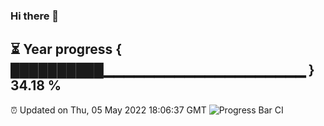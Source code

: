 ### Hi there 👋
⏳ Year progress { ██████████▁▁▁▁▁▁▁▁▁▁▁▁▁▁▁▁▁▁▁▁ } 34.18 %
---
⏰ Updated on Thu, 05 May 2022 18:06:37 GMT
![Progress Bar CI](https://github.com/Moyi321/Moyi321/workflows/Progress%20Bar%20CI/badge.svg)
